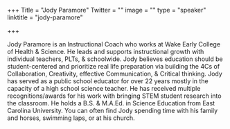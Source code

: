 +++
Title = "Jody Paramore"
Twitter = ""
image = ""
type = "speaker"
linktitle = "jody-paramore"

+++


Jody Paramore is an Instructional Coach who works at Wake Early College of Health & Science.  He leads and supports instructional growth with individual teachers, PLTs, & schoolwide.  Jody believes education should be student-centered and prioritize real life preparation via building the 4Cs of Collaboration, Creativity, effective Communication, & Critical thinking. Jody has served as a public school educator for over 22 years mostly in the capacity of a high school science teacher.  He has received multiple recognitions/awards for his work with bringing STEM student research into the classroom. He holds a B.S. & M.A.Ed. in Science Education from East Carolina University.  You can often find Jody spending time with his family and horses, swimming laps, or at his church. 